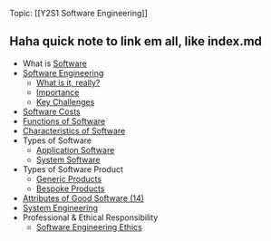Topic: [[Y2S1 Software Engineering]]

## Haha quick note to link em all, like index.md
- What is [Software](Software.md)
- [Software Engineering](Software%20Engineering.md)
	- [What is it, really?](Software%20Engineering.md#What%20is%20it,%20really?)
	- [Importance](Software%20Engineering.md#Importance)
	- [Key Challenges](Software%20Engineering.md#Key%20Challenges)
- [Software Costs](Software%20Costs.md)
- [Functions of Software](Functions%20of%20Software.md)
- [Characteristics of Software](Characteristic%20of%20Software.md)
- Types of Software
	- [Application Software](Application%20Software.md)
	- [System Software](System%20Software.md)
- Types of Software Product
	- [Generic Products](Generic%20Products.md)
	- [Bespoke Products](Bespoke%20Products.md)
- [Attributes of Good Software (14)](Attributes%20of%20Good%20Software.md)
- [System Engineering](System%20Engineering.md)
- Professional & Ethical Responsibility 
	- [Software Engineering Ethics](Software%20Engineering%20Ethics.md)